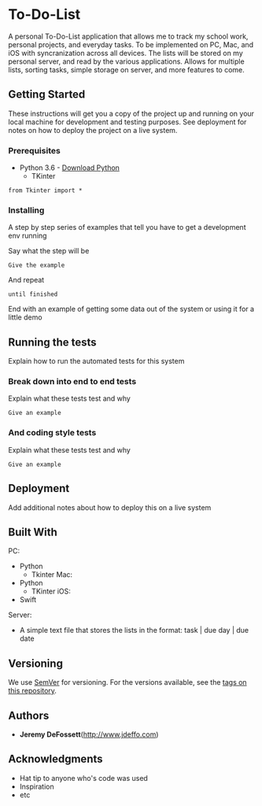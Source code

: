 # To-Do-List

A personal To-Do-List application that allows me to track my school work, personal projects, and everyday tasks.  To be implemented on PC, Mac, and iOS with syncranization across all devices.  The lists will be stored on my personal server, and read by the various applications.  Allows for multiple lists, sorting tasks, simple storage on server, and more features to come.

## Getting Started

These instructions will get you a copy of the project up and running on your local machine for development and testing purposes. See deployment for notes on how to deploy the project on a live system.

### Prerequisites

* Python 3.6 - [Download Python](http://www.python.org)
  * TKinter

```
from Tkinter import *
```

### Installing

A step by step series of examples that tell you have to get a development env running

Say what the step will be

```
Give the example
```

And repeat

```
until finished
```

End with an example of getting some data out of the system or using it for a little demo

## Running the tests

Explain how to run the automated tests for this system

### Break down into end to end tests

Explain what these tests test and why

```
Give an example
```

### And coding style tests

Explain what these tests test and why

```
Give an example
```

## Deployment

Add additional notes about how to deploy this on a live system

## Built With

PC:
* Python
  * Tkinter
Mac:
* Python
  * TKinter
iOS:
* Swift

Server:
* A simple text file that stores the lists in the format: task | due day | due date

## Versioning

We use [SemVer](http://semver.org/) for versioning. For the versions available, see the [tags on this repository](https://github.com/your/project/tags). 

## Authors

* **Jeremy DeFossett**(http://www.jdeffo.com)

## Acknowledgments

* Hat tip to anyone who's code was used
* Inspiration
* etc

